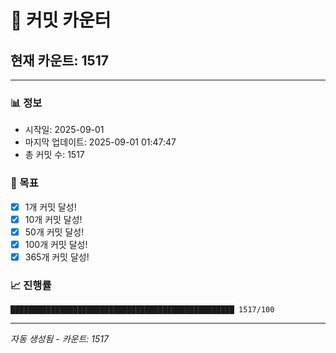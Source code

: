 # 🔢 커밋 카운터

## 현재 카운트: 1517

---

### 📊 정보
- 시작일: 2025-09-01
- 마지막 업데이트: 2025-09-01 01:47:47
- 총 커밋 수: 1517

### 🎯 목표
- [x] 1개 커밋 달성!
- [x] 10개 커밋 달성!
- [x] 50개 커밋 달성!
- [x] 100개 커밋 달성!
- [x] 365개 커밋 달성!

### 📈 진행률
```
██████████████████████████████████████████████████ 1517/100
```

---
*자동 생성됨 - 카운트: 1517*
